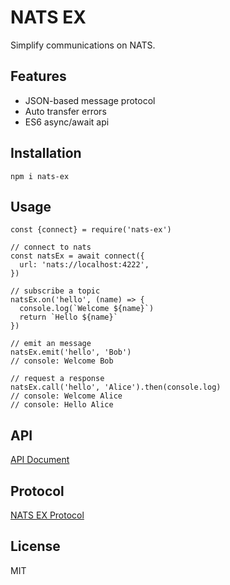 # NATS EX

Simplify communications on NATS.

## Features

- JSON-based message protocol
- Auto transfer errors
- ES6 async/await api

## Installation

```
npm i nats-ex
```

## Usage

```ecmascript 6
const {connect} = require('nats-ex')

// connect to nats
const natsEx = await connect({
  url: 'nats://localhost:4222',
})

// subscribe a topic
natsEx.on('hello', (name) => {
  console.log(`Welcome ${name}`)
  return `Hello ${name}`
})

// emit an message
natsEx.emit('hello', 'Bob')
// console: Welcome Bob

// request a response
natsEx.call('hello', 'Alice').then(console.log)
// console: Welcome Alice
// console: Hello Alice
```

## API

[API Document](./docs/api.md)

## Protocol

[NATS EX Protocol](./docs/protocol.md)

## License

MIT
